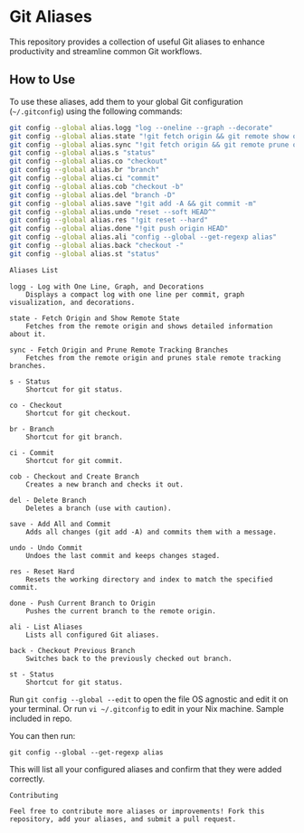 # Git Aliases

This repository provides a collection of useful Git aliases to enhance productivity and streamline common Git workflows.

## How to Use

To use these aliases, add them to your global Git configuration (`~/.gitconfig`) using the following commands:

```bash
git config --global alias.logg "log --oneline --graph --decorate"
git config --global alias.state "!git fetch origin && git remote show origin && :"
git config --global alias.sync "!git fetch origin && git remote prune origin && :"
git config --global alias.s "status"
git config --global alias.co "checkout"
git config --global alias.br "branch"
git config --global alias.ci "commit"
git config --global alias.cob "checkout -b"
git config --global alias.del "branch -D"
git config --global alias.save "!git add -A && git commit -m"
git config --global alias.undo "reset --soft HEAD^"
git config --global alias.res "!git reset --hard"
git config --global alias.done "!git push origin HEAD"
git config --global alias.ali "config --global --get-regexp alias"
git config --global alias.back "checkout -"
git config --global alias.st "status"

Aliases List
```
    logg - Log with One Line, Graph, and Decorations
        Displays a compact log with one line per commit, graph visualization, and decorations.

    state - Fetch Origin and Show Remote State
        Fetches from the remote origin and shows detailed information about it.

    sync - Fetch Origin and Prune Remote Tracking Branches
        Fetches from the remote origin and prunes stale remote tracking branches.

    s - Status
        Shortcut for git status.

    co - Checkout
        Shortcut for git checkout.

    br - Branch
        Shortcut for git branch.

    ci - Commit
        Shortcut for git commit.

    cob - Checkout and Create Branch
        Creates a new branch and checks it out.

    del - Delete Branch
        Deletes a branch (use with caution).

    save - Add All and Commit
        Adds all changes (git add -A) and commits them with a message.

    undo - Undo Commit
        Undoes the last commit and keeps changes staged.

    res - Reset Hard
        Resets the working directory and index to match the specified commit.

    done - Push Current Branch to Origin
        Pushes the current branch to the remote origin.

    ali - List Aliases
        Lists all configured Git aliases.

    back - Checkout Previous Branch
        Switches back to the previously checked out branch.

    st - Status
        Shortcut for git status.

Run `git config --global --edit` to open the file OS agnostic and edit it on your terminal.
Or run `vi ~/.gitconfig` to edit in your Nix machine. Sample included in repo.

You can then run:
```
git config --global --get-regexp alias
```
This will list all your configured aliases and confirm that they were added correctly.



```
Contributing

Feel free to contribute more aliases or improvements! Fork this repository, add your aliases, and submit a pull request.
